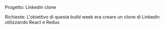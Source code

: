 Progetto: Linkedin clone

Richieste:
L'obiettivo di questa build week era creare un clone di Linkedin utilizzando React e Redux
